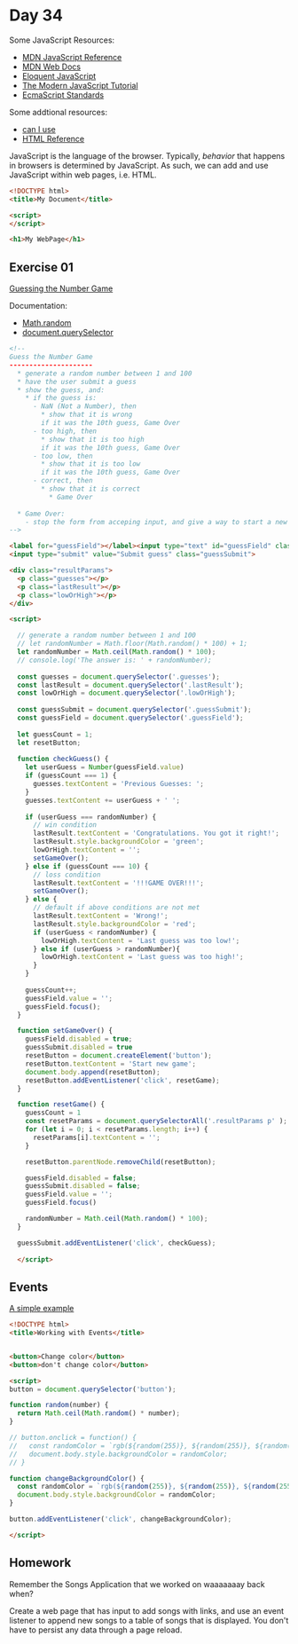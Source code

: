 # Day 34  
  
Some JavaScript Resources:  
  * [MDN JavaScript Reference](https://developer.mozilla.org/en-US/docs/Web/JavaScript/Reference)
  * [MDN Web Docs](https://developer.mozilla.org/en-US/docs/Learn/JavaScript)
  * [Eloquent JavaScript](https://eloquentjavascript.net/)
  * [The Modern JavaScript Tutorial](https://javascript.info/)  
  * [EcmaScript Standards](https://www.ecma-international.org/publications-and-standards/standards/ecma-262/)  

    
Some addtional resources:  
  * [can I use](https://caniuse.com/)
  * [HTML Reference](https://developer.mozilla.org/en-US/docs/Web/HTML/Element)

JavaScript is the language of the browser. Typically, _behavior_ that happens in browsers is determined by JavaScript. As such, we can add and use JavaScript within web pages, i.e. HTML.  
  
```html
<!DOCTYPE html>
<title>My Document</title>

<script>
</script>

<h1>My WebPage</h1>
```

## Exercise 01

[Guessing the Number Game](https://developer.mozilla.org/en-US/docs/Learn/JavaScript/First_steps/A_first_splash)  
  
Documentation:  
  * [Math.random](https://developer.mozilla.org/en-US/docs/Web/JavaScript/Reference/Global_Objects/Math/random)
  * [document.querySelector](https://developer.mozilla.org/en-US/docs/Web/API/Document/querySelector)
  
```html
<!--
Guess the Number Game
---------------------
  * generate a random number between 1 and 100
  * have the user submit a guess
  * show the guess, and:
    * if the guess is:
      - NaN (Not a Number), then
        * show that it is wrong
        if it was the 10th guess, Game Over
      - too high, then
        * show that it is too high
        if it was the 10th guess, Game Over
      - too low, then
        * show that it is too low
        if it was the 10th guess, Game Over
      - correct, then
        * show that it is correct
          * Game Over
    
  * Game Over:
    - stop the form from acceping input, and give a way to start a new game.  
-->

<label for="guessField"></label><input type="text" id="guessField" class="guessField">
<input type="submit" value="Submit guess" class="guessSubmit">

<div class="resultParams">
  <p class="guesses"></p>
  <p class="lastResult"></p>
  <p class="lowOrHigh"></p>
</div>

<script>

  // generate a random number between 1 and 100
  // let randomNumber = Math.floor(Math.random() * 100) + 1;
  let randomNumber = Math.ceil(Math.random() * 100);
  // console.log('The answer is: ' + randomNumber);
  
  const guesses = document.querySelector('.guesses');
  const lastResult = document.querySelector('.lastResult');
  const lowOrHigh = document.querySelector('.lowOrHigh');
  
  const guessSubmit = document.querySelector('.guessSubmit');
  const guessField = document.querySelector('.guessField');
  
  let guessCount = 1;
  let resetButton;
  
  function checkGuess() {
    let userGuess = Number(guessField.value)
    if (guessCount === 1) {
      guesses.textContent = 'Previous Guesses: ';
    }
    guesses.textContent += userGuess + ' ';
  
    if (userGuess === randomNumber) {
      // win condition
      lastResult.textContent = 'Congratulations. You got it right!';
      lastResult.style.backgroundColor = 'green';
      lowOrHigh.textContent = '';
      setGameOver();
    } else if (guessCount === 10) {
      // loss condition
      lastResult.textContent = '!!!GAME OVER!!!';
      setGameOver();
    } else {
      // default if above conditions are not met
      lastResult.textContent = 'Wrong!';
      lastResult.style.backgroundColor = 'red';
      if (userGuess < randomNumber) {
        lowOrHigh.textContent = 'Last guess was too low!';
      } else if (userGuess > randomNumber){
        lowOrHigh.textContent = 'Last guess was too high!';
      }
    }
  
    guessCount++;
    guessField.value = '';
    guessField.focus();
  }

  function setGameOver() {
    guessField.disabled = true;
    guessSubmit.disabled = true
    resetButton = document.createElement('button');
    resetButton.textContent = 'Start new game';
    document.body.append(resetButton);
    resetButton.addEventListener('click', resetGame);
  }

  function resetGame() {
    guessCount = 1
    const resetParams = document.querySelectorAll('.resultParams p' );
    for (let i = 0; i < resetParams.length; i++) {
      resetParams[i].textContent = '';
    }

    resetButton.parentNode.removeChild(resetButton);

    guessField.disabled = false;
    guessSubmit.disabled = false;
    guessField.value = '';
    guessField.focus()

    randomNumber = Math.ceil(Math.random() * 100);
  }

  guessSubmit.addEventListener('click', checkGuess);
  
  </script>

```

## Events

[A simple example](https://developer.mozilla.org/en-US/docs/Learn/JavaScript/Building_blocks/Events#a_simple_example)  
  
```html
<!DOCTYPE html>
<title>Working with Events</title>


<button>Change color</button>
<button>don't change color</button>

<script>
button = document.querySelector('button');

function random(number) {
  return Math.ceil(Math.random() * number);
}

// button.onclick = function() {
//   const randomColor = `rgb(${random(255)}, ${random(255)}, ${random(255)})`;
//   document.body.style.backgroundColor = randomColor;
// }

function changeBackgroundColor() {
  const randomColor = `rgb(${random(255)}, ${random(255)}, ${random(255)})`;
  document.body.style.backgroundColor = randomColor;
}

button.addEventListener('click', changeBackgroundColor);

</script>

```

## Homework  
  
Remember the Songs Application that we worked on waaaaaaay back when?  
  
Create a web page that has input to add songs with links, and use an event listener to append new songs to a table of songs that is displayed. You don't have to persist any data through a page reload.  
  